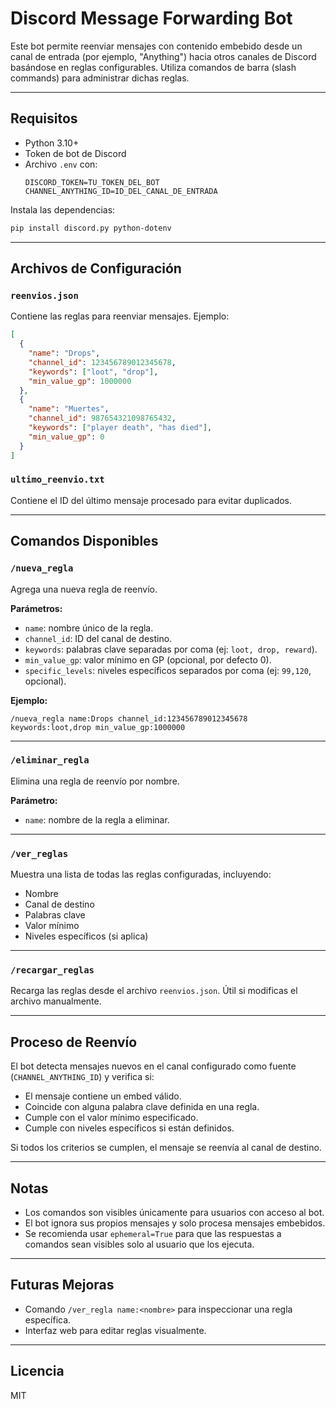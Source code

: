 # Discord Message Forwarding Bot

Este bot permite reenviar mensajes con contenido embebido desde un canal de entrada (por ejemplo, "Anything") hacia otros canales de Discord basándose en reglas configurables. Utiliza comandos de barra (slash commands) para administrar dichas reglas.

---

## Requisitos

- Python 3.10+
- Token de bot de Discord
- Archivo `.env` con:
  ```env
  DISCORD_TOKEN=TU_TOKEN_DEL_BOT
  CHANNEL_ANYTHING_ID=ID_DEL_CANAL_DE_ENTRADA
  ```

Instala las dependencias:

```bash
pip install discord.py python-dotenv
```

---

## Archivos de Configuración

### `reenvios.json`

Contiene las reglas para reenviar mensajes. Ejemplo:

```json
[
  {
    "name": "Drops",
    "channel_id": 123456789012345678,
    "keywords": ["loot", "drop"],
    "min_value_gp": 1000000
  },
  {
    "name": "Muertes",
    "channel_id": 987654321098765432,
    "keywords": ["player death", "has died"],
    "min_value_gp": 0
  }
]
```

### `ultimo_reenvio.txt`

Contiene el ID del último mensaje procesado para evitar duplicados.

---

## Comandos Disponibles

### `/nueva_regla`

Agrega una nueva regla de reenvío.

**Parámetros:**

- `name`: nombre único de la regla.
- `channel_id`: ID del canal de destino.
- `keywords`: palabras clave separadas por coma (ej: `loot, drop, reward`).
- `min_value_gp`: valor mínimo en GP (opcional, por defecto 0).
- `specific_levels`: niveles específicos separados por coma (ej: `99,120`, opcional).

**Ejemplo:**

```
/nueva_regla name:Drops channel_id:123456789012345678 keywords:loot,drop min_value_gp:1000000
```

---

### `/eliminar_regla`

Elimina una regla de reenvío por nombre.

**Parámetro:**

- `name`: nombre de la regla a eliminar.

---

### `/ver_reglas`

Muestra una lista de todas las reglas configuradas, incluyendo:

- Nombre
- Canal de destino
- Palabras clave
- Valor mínimo
- Niveles específicos (si aplica)

---

### `/recargar_reglas`

Recarga las reglas desde el archivo `reenvios.json`. Útil si modificas el archivo manualmente.

---

## Proceso de Reenvío

El bot detecta mensajes nuevos en el canal configurado como fuente (`CHANNEL_ANYTHING_ID`) y verifica si:

- El mensaje contiene un embed válido.
- Coincide con alguna palabra clave definida en una regla.
- Cumple con el valor mínimo especificado.
- Cumple con niveles específicos si están definidos.

Si todos los criterios se cumplen, el mensaje se reenvía al canal de destino.

---

## Notas

- Los comandos son visibles únicamente para usuarios con acceso al bot.
- El bot ignora sus propios mensajes y solo procesa mensajes embebidos.
- Se recomienda usar `ephemeral=True` para que las respuestas a comandos sean visibles solo al usuario que los ejecuta.

---

## Futuras Mejoras

- Comando `/ver_regla name:<nombre>` para inspeccionar una regla específica.
- Interfaz web para editar reglas visualmente.

---

## Licencia

MIT
